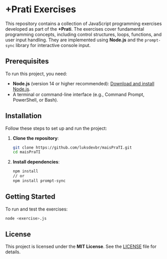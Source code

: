 # +Prati Exercises

This repository contains a collection of JavaScript programming exercises developed as part of the **+Prati**. The exercises cover fundamental programming concepts, including control structures, loops, functions, and user input handling. They are implemented using **Node.js** and the `prompt-sync` library for interactive console input.

## Prerequisites

To run this project, you need:

- **Node.js** (version 14 or higher recommended): [Download and install Node.js](https://nodejs.org/).
- A terminal or command-line interface (e.g., Command Prompt, PowerShell, or Bash).

## Installation

Follow these steps to set up and run the project:

1. **Clone the repository**:
   ```bash
   git clone https://github.com/luksdevbr/maisPraTI.git
   cd maisPraTI
   ```
2. **Install dependencies**:
    ```bash
    npm install
    // or
    npm install prompt-sync
    ```

## Getting Started

To run and test the exercises:

```bash
node <exercise>.js
```
## License

This project is licensed under the **MIT License**. See the [LICENSE](LICENSE) file for details.
